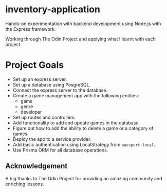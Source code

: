 # inventory-application

Hands-on experimentation with backend development using Node.js with the Express framework.

Working through The Odin Project and applying what I learnt with each project.

# Project Goals

- Set up an express server.
- Set up a database using PosgreSQL.
- Connect the express server to the database.
- Create a game management app with the following entities:
  - game
  - genre
  - developer
- Set up routes and controllers.
- Add functionality to add and update games in the database.
- Figure out how to add the ability to delete a game or a category of games.
- Deploy the app to a service provider.
- Add basic authentication using LocalStrategy from `passport-local`.
- Use Prisma ORM for all database operations.

## Acknowledgement

A big thanks to The Odin Project for providing an amazing community and enriching lessons.
